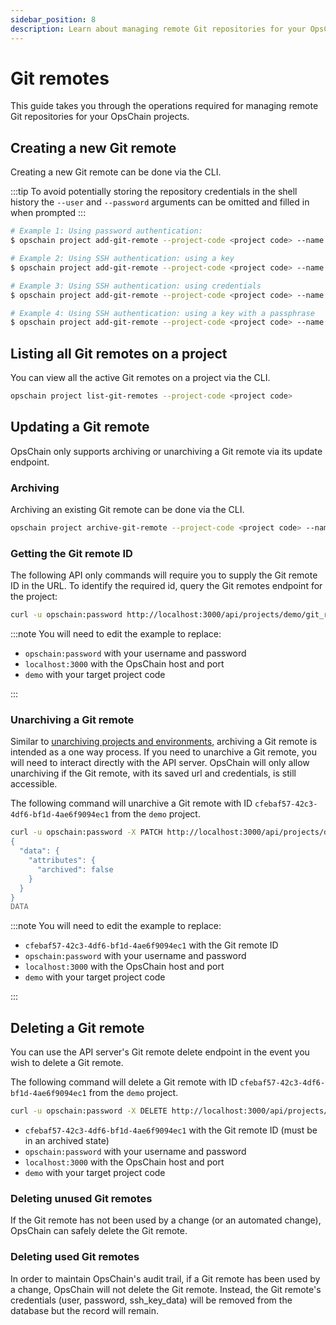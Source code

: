 ```yaml
---
sidebar_position: 8
description: Learn about managing remote Git repositories for your OpsChain projects.
---
```


# Git remotes

This guide takes you through the operations required for managing remote Git repositories for your OpsChain projects.

## Creating a new Git remote

Creating a new Git remote can be done via the CLI.

:::tip
To avoid potentially storing the repository credentials in the shell history the `--user` and `--password` arguments can be omitted and filled in when prompted
:::

```bash
# Example 1: Using password authentication:
$ opschain project add-git-remote --project-code <project code> --name origin --user '{username}' --password '{password / personal access token}' --url 'https://github.com/LimePoint/{repository name}.git'

# Example 2: Using SSH authentication: using a key
$ opschain project add-git-remote --project-code <project code> --name origin --ssh-key-file ./path/to/private/key --url 'git@github.com:LimePoint/{repository name}.git'

# Example 3: Using SSH authentication: using credentials
$ opschain project add-git-remote --project-code <project code> --name origin --user '{ssh username}' --password '{ssh password}' --url 'ssh://repo.example.com/{repository name}.git' --ssh-key-file ''

# Example 4: Using SSH authentication: using a key with a passphrase
$ opschain project add-git-remote --project-code <project code> --name origin --ssh-key-file ./path/to/private/key --username git --password '{ssh key passphrase}' --url 'ssh://github.com:LimePoint/{repository name}.git'
```

## Listing all Git remotes on a project

You can view all the active Git remotes on a project via the CLI.

```bash
opschain project list-git-remotes --project-code <project code>
```

## Updating a Git remote

OpsChain only supports archiving or unarchiving a Git remote via its update endpoint.

### Archiving

Archiving an existing Git remote can be done via the CLI.

```bash
opschain project archive-git-remote --project-code <project code> --name <remote name>
```

### Getting the Git remote ID

The following API only commands will require you to supply the Git remote ID in the URL. To identify the required id, query the Git remotes endpoint for the project:

```bash
curl -u opschain:password http://localhost:3000/api/projects/demo/git_remotes | jq
```

:::note
You will need to edit the example to replace:

- `opschain:password` with your username and password
- `localhost:3000` with the OpsChain host and port
- `demo` with your target project code

:::

### Unarchiving a Git remote

Similar to [unarchiving projects and environments](archiving.md#unarchiving-projects-and-environments), archiving a Git remote is intended as a one way process. If you need to unarchive a Git remote, you will need to interact directly with the API server. OpsChain will only allow unarchiving if the Git remote, with its saved url and credentials, is still accessible.

The following command will unarchive a Git remote with ID `cfebaf57-42c3-4df6-bf1d-4ae6f9094ec1` from the `demo` project.

```bash
curl -u opschain:password -X PATCH http://localhost:3000/api/projects/demo/git_remotes/cfebaf57-42c3-4df6-bf1d-4ae6f9094ec1 -H "Accept: application/vnd.api+json" -H "Content-Type: application/vnd.api+json" --data-binary @- <<DATA
{
  "data": {
    "attributes": {
      "archived": false
    }
  }
}
DATA
```

:::note
You will need to edit the example to replace:

- `cfebaf57-42c3-4df6-bf1d-4ae6f9094ec1` with the Git remote ID
- `opschain:password` with your username and password
- `localhost:3000` with the OpsChain host and port
- `demo` with your target project code

:::

## Deleting a Git remote

You can use the API server's Git remote delete endpoint in the event you wish to delete a Git remote.

The following command will delete a Git remote with ID `cfebaf57-42c3-4df6-bf1d-4ae6f9094ec1` from the `demo` project.

```bash
curl -u opschain:password -X DELETE http://localhost:3000/api/projects/demo/git_remotes/cfebaf57-42c3-4df6-bf1d-4ae6f9094ec1 -H "Accept: application/vnd.api+json" -H "Content-Type: application/vnd.api+json"
```

- `cfebaf57-42c3-4df6-bf1d-4ae6f9094ec1` with the Git remote ID (must be in an archived state)
- `opschain:password` with your username and password
- `localhost:3000` with the OpsChain host and port
- `demo` with your target project code

### Deleting unused Git remotes

If the Git remote has not been used by a change (or an automated change), OpsChain can safely delete the Git remote.

### Deleting used Git remotes

In order to maintain OpsChain's audit trail, if a Git remote has been used by a change, OpsChain will not delete the Git remote. Instead, the Git remote's credentials (user, password, ssh_key_data) will be removed from the database but the record will remain.
